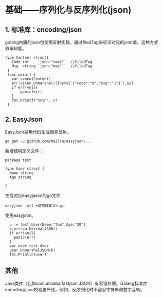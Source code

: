 # 基础——序列化与反序列化(json) #

## 1. 标准库：encoding/json ##

golang内置的json包使用反射实现，通过filedTag来标识对应的json值。这种方式效率较低。

```
type Content struct{
   Code int    `json:"code"`  //filedTag
   Msg  string `json:"msg"`   //filedTag
 }
 func main() {
   var c=new(Content)
   err:=json.Unmarshal([]byte(`{"code":"0","msg":"1"}`),&c)
   if err!=nil{
       panic(err)
   }
   fmt.Printf("%v\n", c)
 }
```

## 2. EasyJson ##

EasyJson采用代码生成而非反射。

```
go get -u github.com/mailru/easyjson/...
```

新增结构定义文件：

```
package test

type User struct {
  Name string
  Age string

}
```

生成对应easyjason的go文件

```
easyjson -all <结构体定义>.go
```

使用easyjson。

```
  u := test.User{Name:"Tom",Age:"20"}
  b,err:=u.MarshalJSON()
  if err!=nil{
    panic(err)
  }
  var user test.User
  user.UnmarshalJSON(b)
  fmt.Println(user)
```

## 其他 ##

Java类库（比如com.alibaba.fastjson.JSON）有容错处理。Golang标准库encoding/json校验更严格，例如，反序列化时不容忍字符串和数字互转。
